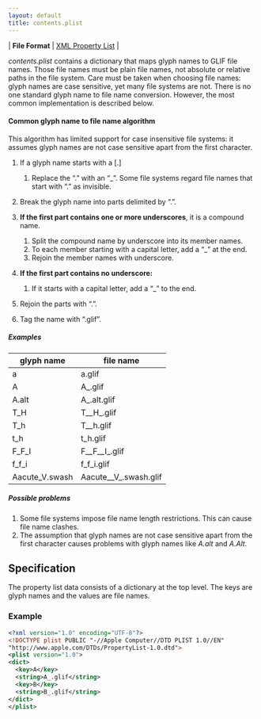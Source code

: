 ```yaml
---
layout: default
title: contents.plist
---
```



| **File Format** | [XML Property List](http://www.apple.com/DTDs/PropertyList-1.0.dtd) |

*contents.plist* contains a dictionary that maps glyph names to GLIF file names. Those file names must be plain file names, not absolute or relative paths in the file system. Care must be taken when choosing file names: glyph names are case sensitive, yet many file systems are not. There is no one standard glyph name to file name conversion. However, the most common implementation is described below.

#### Common glyph name to file name algorithm

This algorithm has limited support for case insensitive file systems: it assumes glyph names are not case sensitive apart from the first character.

1.  If a glyph name starts with a [.]
    1.  Replace the “.” with an “\_”. Some file systems regard file names that start with “.” as invisible.

2.  Break the glyph name into parts delimited by “.”.
3.  **If the first part contains one or more underscores**, it is a compound name.
    1.  Split the compound name by underscore into its member names.
    2.  To each member starting with a capital letter, add a “\_” at the end.
    3.  Rejoin the member names with underscore.

4.  **If the first part contains no underscore:**
    1.  If it starts with a capital letter, add a “\_” to the end.

5.  Rejoin the parts with “.”.
6.  Tag the name with “.glif”.

##### Examples

| glyph name            | file name             |
|-----------------------|-----------------------|
| a                     | a.glif                |
| A                     | A_.glif               |
| A.alt                 | A_.alt.glif           |
| T_H                   | T__H_.glif            |
| T_h                   | T__h.glif             |
| t_h                   | t_h.glif              |
| F_F_I                 | F__F__I_.glif         |
| f_f_i                 | f_f_i.glif            |
| Aacute_V.swash        | Aacute__V_.swash.glif |

##### Possible problems

1.  Some file systems impose file name length restrictions. This can cause file name clashes.
2.  The assumption that glyph names are not case sensitive apart from the first character causes problems with glyph names like *A.alt* and *A.Alt*.

## Specification

The property list data consists of a dictionary at the top level. The keys are glyph names and the values are file names.

### Example

```xml
<?xml version="1.0" encoding="UTF-8"?>
<!DOCTYPE plist PUBLIC "-//Apple Computer//DTD PLIST 1.0//EN"
"http://www.apple.com/DTDs/PropertyList-1.0.dtd">
<plist version="1.0">
<dict>
  <key>A</key>
  <string>A_.glif</string>
  <key>B</key>
  <string>B_.glif</string>
</dict>
</plist>
```